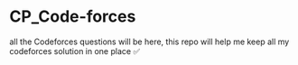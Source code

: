 # CP_Code-forces
all the Codeforces questions will be here,
this repo will help me keep all my codeforces solution in one place ✅
